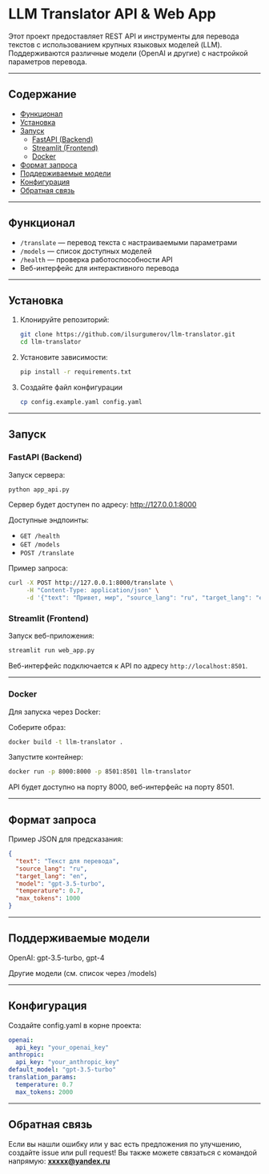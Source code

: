 # LLM Translator API & Web App

Этот проект предоставляет REST API и инструменты для перевода текстов с использованием крупных языковых моделей (LLM). Поддерживаются различные модели (OpenAI и другие) с настройкой параметров перевода.

---

## Содержание

- [Функционал](#функционал)
- [Установка](#установка)
- [Запуск](#запуск)
  - [FastAPI (Backend)](#fastapi-backend)
  - [Streamlit (Frontend)](#streamlit-frontend)
  - [Docker](#docker)
- [Формат запроса](#формат-запроса)
- [Поддерживаемые модели](#поддерживаемые-модели)
- [Конфигурация](#конфигурация)
- [Обратная связь](#обратная-связь)

---

## Функционал

- `/translate` — перевод текста с настраиваемыми параметрами
- `/models` — список доступных моделей
- `/health` — проверка работоспособности API
- Веб-интерфейс для интерактивного перевода

---

## Установка

1. Клонируйте репозиторий:
   ```bash
   git clone https://github.com/ilsurgumerov/llm-translator.git
   cd llm-translator
   ```
2. Установите зависимости:
    ```bash
    pip install -r requirements.txt
    ```
3. Создайте файл конфигурации
    ```bash
    cp config.example.yaml config.yaml
    ```

---

## Запуск

### FastAPI (Backend)

Запуск сервера:
```bash
python app_api.py
```

Сервер будет доступен по адресу: http://127.0.0.1:8000

Доступные эндпоинты:
- `GET /health`
- `GET /models`
- `POST /translate`

Пример запроса:
```bash
curl -X POST http://127.0.0.1:8000/translate \
     -H "Content-Type: application/json" \
     -d '{"text": "Привет, мир", "source_lang": "ru", "target_lang": "en", "model": "gpt-3.5-turbo"}'
```

### Streamlit (Frontend)

Запуск веб-приложения:
```bash
streamlit run web_app.py
```

Веб-интерфейс подключается к API по адресу `http://localhost:8501`.

---

### Docker

Для запуска через Docker:

Соберите образ:

```bash
docker build -t llm-translator .
```

Запустите контейнер:

```bash
docker run -p 8000:8000 -p 8501:8501 llm-translator
```

API будет доступно на порту 8000, веб-интерфейс на порту 8501.

---

## Формат запроса

Пример JSON для предсказания:
```json
{
  "text": "Текст для перевода",
  "source_lang": "ru",
  "target_lang": "en",
  "model": "gpt-3.5-turbo",
  "temperature": 0.7,
  "max_tokens": 1000
}
```

---

## Поддерживаемые модели
OpenAI: gpt-3.5-turbo, gpt-4

Другие модели (см. список через /models)

---

## Конфигурация

Создайте config.yaml в корне проекта:

```yaml
openai:
  api_key: "your_openai_key"
anthropic:
  api_key: "your_anthropic_key"
default_model: "gpt-3.5-turbo"
translation_params:
  temperature: 0.7
  max_tokens: 2000
```

---

## Обратная связь

Если вы нашли ошибку или у вас есть предложения по улучшению, создайте issue или pull request!
Вы также можете связаться с командой напрямую: **xxxxx@yandex.ru**